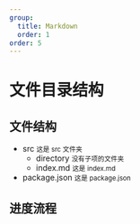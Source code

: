 ```yaml
---
group: 
  title: Markdown
  order: 1
order: 5
---
```


# 文件目录结构

## 文件结构

<Tree>
  <ul>
    <li>
      src
      <small>这是 src 文件夹</small>
      <ul>
        <li>
          directory
          <small>没有子项的文件夹</small>
          <ul></ul>
        </li>
        <li>
          index.md
          <small>这是 index.md</small>
        </li>
      </ul>
    </li>
    <li>
      package.json
      <small>这是 package.json</small>
    </li>
  </ul>
</Tree>

## 进度流程
